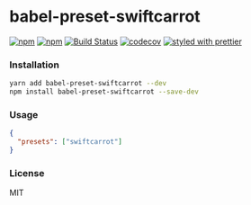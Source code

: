 # babel-preset-swiftcarrot

[![npm](https://img.shields.io/npm/v/babel-preset-swiftcarrot.svg)](https://www.npmjs.com/package/babel-preset-swiftcarrot)
[![npm](https://img.shields.io/npm/dm/babel-preset-swiftcarrot.svg)](https://www.npmjs.com/package/babel-preset-swiftcarrot)
[![Build Status](https://travis-ci.org/wangzuo/babel-preset-swiftcarrot.svg?branch=master)](https://travis-ci.org/wangzuo/babel-preset-swiftcarrot)
[![codecov](https://codecov.io/gh/wangzuo/babel-preset-swiftcarrot/branch/master/graph/badge.svg)](https://codecov.io/gh/wangzuo/babel-preset-swiftcarrot)
[![styled with prettier](https://img.shields.io/badge/styled_with-prettier-ff69b4.svg)](https://github.com/prettier/prettier)

### Installation

```sh
yarn add babel-preset-swiftcarrot --dev
npm install babel-preset-swiftcarrot --save-dev
```

### Usage

```json
{
  "presets": ["swiftcarrot"]
}
```

### License

MIT

